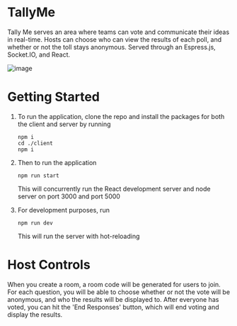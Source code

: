 # TallyMe

Tally Me serves an area where teams can vote and communicate their ideas in real-time. Hosts can choose who can view the results of each poll, and whether or not the toll stays anonymous.
Served through an Espress.js, Socket.IO, and React. 

![image](https://user-images.githubusercontent.com/60726802/129944250-8c35b070-074d-4bb0-ad4f-5650d614cb71.png)

# Getting Started

1. To run the application, clone the repo and install the packages for both the client and server by running

       npm i 
       cd ./client 
       npm i

2. Then to run the application

       npm run start
       
   This will concurrently run the React development server and node server on port 3000 and port 5000

3. For development purposes, run
    
       npm run dev
   
   This will run the server with hot-reloading

# Host Controls

When you create a room, a room code will be generated for users to join.
For each question, you will be able to choose whether or not the vote will be anonymous, and who the results will be displayed to. After everyone has voted, you can hit the 'End Responses' button, which will end voting and display the results.


